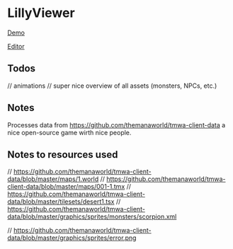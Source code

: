 # LillyViewer

[Demo](https://64kilobit.github.io/LillyViewer/#scale=0.5&mapcount=2&coll=0&text=1&objects=1&box=0)


[Editor](https://stackblitz.com/~/github.com/64kilobit/LillyViewer)



## Todos
// animations
// super nice overview of all assets (monsters, NPCs, etc.)

## Notes
Processes data from https://github.com/themanaworld/tmwa-client-data a nice open-source game wirth nice people.

## Notes to resources used
// https://github.com/themanaworld/tmwa-client-data/blob/master/maps/1.world
// https://github.com/themanaworld/tmwa-client-data/blob/master/maps/001-1.tmx
// https://github.com/themanaworld/tmwa-client-data/blob/master/tilesets/desert1.tsx
// https://github.com/themanaworld/tmwa-client-data/blob/master/graphics/sprites/monsters/scorpion.xml

// https://github.com/themanaworld/tmwa-client-data/blob/master/graphics/sprites/error.png
